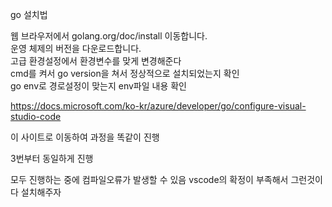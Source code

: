 go 설치법


웹 브라우저에서 golang.org/doc/install 이동합니다.<br>
운영 체제의 버전을 다운로드합니다.<br>
고급 환경설정에서 환경변수를 맞게 변경해준다<br>
cmd를 켜서 go version을 쳐서 정상적으로 설치되었는지 확인<br>
go env로 경로설정이 맞는지 env파일 내용 확인<br>


https://docs.microsoft.com/ko-kr/azure/developer/go/configure-visual-studio-code


이 사이트로 이동하여 과정을 똑같이 진행


3번부터 동일하게 진행

모두 진행하는 중에 컴파일오류가 발생할 수 있음 vscode의 확정이 부족해서 그런것이다 설치해주자

